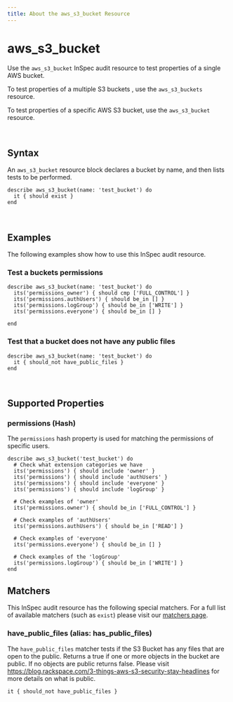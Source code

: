 ```yaml
---
title: About the aws_s3_bucket Resource
---
```


# aws_s3_bucket

Use the `aws_s3_bucket` InSpec audit resource to test properties of a single AWS bucket.

To test properties of a multiple S3 buckets , use the `aws_s3_buckets` resource.

To test properties of a specific AWS S3 bucket, use the `aws_s3_bucket` resource.

<br>

## Syntax

An `aws_s3_bucket` resource block declares a bucket by name, and then lists tests to be performed.

    describe aws_s3_bucket(name: 'test_bucket') do
      it { should exist }
    end

<br>

## Examples

The following examples show how to use this InSpec audit resource.

### Test a buckets permissions

    describe aws_s3_bucket(name: 'test_bucket') do
      its('permissions_owner') { should cmp ['FULL_CONTROL'] }
      its('permissions.authUsers') { should be_in [] }
      its('permissions.logGroup') { should be_in ['WRITE'] }
      its('permissions.everyone') { should be_in [] }

    end

### Test that a bucket does not have any public files

    describe aws_s3_bucket(name: 'test_bucket') do
      it { should_not have_public_files }
    end

<br>

## Supported Properties

### permissions (Hash)

The `permissions` hash property is used for matching the permissions of specific users.

    describe aws_s3_bucket('test_bucket') do
      # Check what extension categories we have
      its('permissions') { should include 'owner' }
      its('permissions') { should include 'authUsers' }
      its('permissions') { should include 'everyone' }
      its('permissions') { should include 'logGroup' }

      # Check examples of 'owner'
      its('permissions.owner') { should be_in ['FULL_CONTROL'] }

      # Check examples of 'authUsers'
      its('permissions.authUsers') { should be_in ['READ'] }

      # Check examples of 'everyone'
      its('permissions.everyone') { should be_in [] }

      # Check examples of the 'logGroup'
      its('permissions.logGroup') { should be_in ['WRITE'] }
    end

## Matchers

This InSpec audit resource has the following special matchers. For a full list of available matchers (such as `exist`) please visit our [matchers page](https://www.inspec.io/docs/reference/matchers/).

### have_public_files (alias: has_public_files)

The `have_public_files` matcher tests if the S3 Bucket has any files that are open to the public. Returns a true if one or more objects in the bucket are public.  If no objects are public returns false.  Please visit https://blog.rackspace.com/3-things-aws-s3-security-stay-headlines for more details on what is public.

    it { should_not have_public_files }
